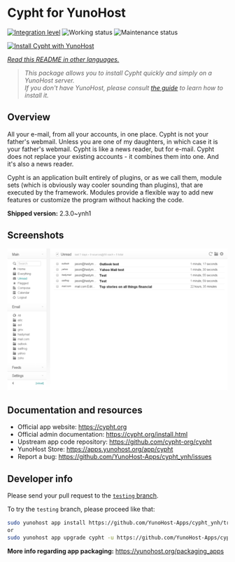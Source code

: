 <!--
N.B.: This README was automatically generated by <https://github.com/YunoHost/apps/tree/master/tools/readme_generator>
It shall NOT be edited by hand.
-->

# Cypht for YunoHost

[![Integration level](https://dash.yunohost.org/integration/cypht.svg)](https://ci-apps.yunohost.org/ci/apps/cypht/) ![Working status](https://ci-apps.yunohost.org/ci/badges/cypht.status.svg) ![Maintenance status](https://ci-apps.yunohost.org/ci/badges/cypht.maintain.svg)

[![Install Cypht with YunoHost](https://install-app.yunohost.org/install-with-yunohost.svg)](https://install-app.yunohost.org/?app=cypht)

*[Read this README in other languages.](./ALL_README.md)*

> *This package allows you to install Cypht quickly and simply on a YunoHost server.*  
> *If you don't have YunoHost, please consult [the guide](https://yunohost.org/install) to learn how to install it.*

## Overview

All your e-mail, from all your accounts, in one place. Cypht is not your father's webmail. Unless you are one of my daughters, in which case it is your father's webmail. Cypht is like a news reader, but for e-mail. Cypht does not replace your existing accounts - it combines them into one. And it's also a news reader.

Cypht is an application built entirely of plugins, or as we call them, module sets (which is obviously way cooler sounding than plugins), that are executed by the framework. Modules provide a flexible way to add new features or customize the program without hacking the code.


**Shipped version:** 2.3.0~ynh1

## Screenshots

![Screenshot of Cypht](./doc/screenshots/cypht_shot1.png)

## Documentation and resources

- Official app website: <https://cypht.org>
- Official admin documentation: <https://cypht.org/install.html>
- Upstream app code repository: <https://github.com/cypht-org/cypht>
- YunoHost Store: <https://apps.yunohost.org/app/cypht>
- Report a bug: <https://github.com/YunoHost-Apps/cypht_ynh/issues>

## Developer info

Please send your pull request to the [`testing` branch](https://github.com/YunoHost-Apps/cypht_ynh/tree/testing).

To try the `testing` branch, please proceed like that:

```bash
sudo yunohost app install https://github.com/YunoHost-Apps/cypht_ynh/tree/testing --debug
or
sudo yunohost app upgrade cypht -u https://github.com/YunoHost-Apps/cypht_ynh/tree/testing --debug
```

**More info regarding app packaging:** <https://yunohost.org/packaging_apps>

